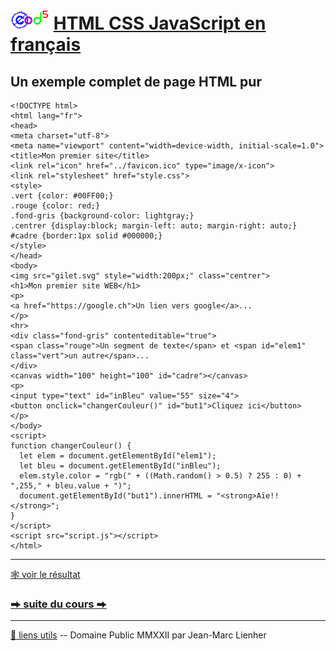 # <img src="../../logo.svg" height="32"> [HTML CSS JavaScript en français](https://j-m-li.github.io/htmlcssjavascript/)

## Un exemple complet de page HTML pur

```
<!DOCTYPE html>
<html lang="fr">
<head>
<meta charset="utf-8">
<meta name="viewport" content="width=device-width, initial-scale=1.0">
<title>Mon premier site</title>
<link rel="icon" href="../favicon.ico" type="image/x-icon">
<link rel="stylesheet" href="style.css">
<style>
.vert {color: #00FF00;}
.rouge {color: red;}
.fond-gris {background-color: lightgray;}
.centrer {display:block; margin-left: auto; margin-right: auto;}
#cadre {border:1px solid #000000;}
</style>
</head>
<body>
<img src="gilet.svg" style="width:200px;" class="centrer">
<h1>Mon premier site WEB</h1>
<p>
<a href="https://google.ch">Un lien vers google</a>...
</p>
<hr>
<div class="fond-gris" contenteditable="true">
<span class="rouge">Un segment de texte</span> et <span id="elem1" class="vert">un autre</span>...
</div>
<canvas width="100" height="100" id="cadre"></canvas>
<p>
<input type="text" id="inBleu" value="55" size="4">
<button onclick="changerCouleur()" id="but1">Cliquez ici</button>
</p>
</body>
<script>
function changerCouleur() {
  let elem = document.getElementById("elem1");
  let bleu = document.getElementById("inBleu");
  elem.style.color = "rgb(" + ((Math.random() > 0.5) ? 255 : 0) + ",255," + bleu.value + ")";
  document.getElementById("but1").innerHTML = "<strong>Aïe!!</strong>";
}
</script>
<script src="script.js"></script>
</html>

```

***

[&#x1F578; voir le résultat](../../html/exemple_003.html)

### [&#x2B95; suite du cours &#x2B95;](../004/) 

***

[&#x1F517; liens utils](../900/) -- Domaine Public MMXXII par Jean-Marc Lienher

